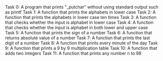Task 0: A program that prints "_putchar" without using standard output such as printf
Task 1: A function that prints the alphabets in lower case
Task 2: A function that prints the alphabets in lower case ten times
Task 3: A function that checks whether the input is alphabet in lower case
Task 4: A function that checks whether the input is alphabet in both lower and upper case
Task 5: A function that prints the sign of a number
Task 6: A function that returns absolute value of a number
Task 7: A function that prints the last digit of a number
Task 8: A function that prints every minute of the day
Task 9: A function that prints a 9 by 9 multiplication table
Task 10: A function that adds two integers
Task 11: A function that prints any number n to 98

